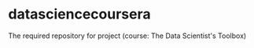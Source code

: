 datasciencecoursera
===================

The required repository for project (course: The Data Scientist's Toolbox)
